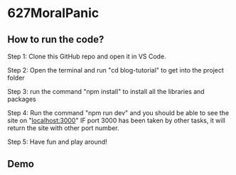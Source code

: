 # 627MoralPanic
 
## How to run the code?

Step 1: Clone this GitHub repo and open it in VS Code.

Step 2: Open the terminal and run "cd blog-tutorial" to get into the project folder

Step 3: run the command "npm install" to install all the libraries and packages

Step 4: Run the command "npm run dev"  and you should be able to see the site on "[localhost:3000](http://localhost:3000/)" IF port 3000 has been taken by other tasks, it will return the site with other port number.

Step 5: Have fun and play around!


## Demo


